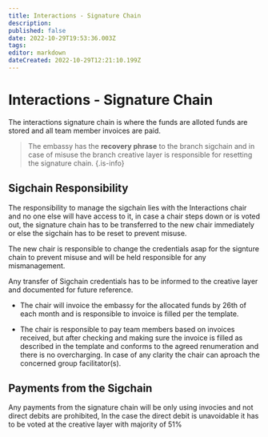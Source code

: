 ```yaml
---
title: Interactions - Signature Chain
description: 
published: false
date: 2022-10-29T19:53:36.003Z
tags: 
editor: markdown
dateCreated: 2022-10-29T12:21:10.199Z
---
```


# Interactions - Signature Chain
The interactions signature chain is where the funds are alloted funds are stored and all team member invoices are paid.

> The embassy has the **recovery phrase** to the branch sigchain and in case of misuse the branch creative layer is responsible for resetting the signature chain.
{.is-info}

## Sigchain Responsibility

The responsibility to manage the sigchain lies with the Interactions chair and no one else will have access to it, in case a chair steps down or is voted out, the signature chain has to be transferred to the new chair immediately or else the sigchain has to be reset to prevent misuse.

The new chair is responsible to change the credentials asap for the signture chain to prevent misuse and will be held responsible for any mismanagement. 

Any transfer of Sigchain credentials has to be informed to the creative layer and documented for future reference.

- The chair will invoice the embassy for the allocated funds by 26th of each month and is responsible to invoice is filled per the template. 

- The chair is responsible to pay team members based on invoices received, but after checking and making sure the invoice is filled as described in the template and conforms to the agreed renumeration and there is no overcharging. In case of any clarity the chair can aproach the concerned group facilitator(s).



## Payments from the Sigchain

Any payments from the signature chain will be only using invocies and not direct debits are prohibited, In the case the direct debit is unavoidable it has to be voted at the creative layer with majority of 51%